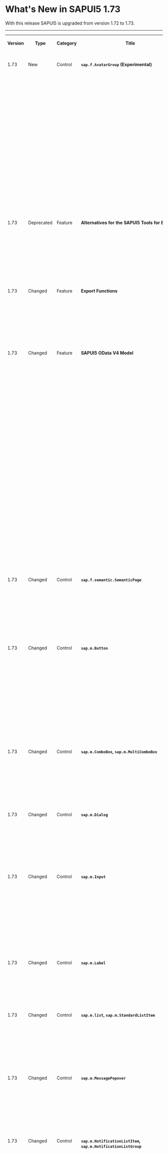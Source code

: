 <!-- loio231dd13787ca4d5c8fd976b0f2fbe82b -->

# What's New in SAPUI5 1.73

With this release SAPUI5 is upgraded from version 1.72 to 1.73.



****


<table>
<tr>
<th valign="top">

Version

</th>
<th valign="top">

Type

</th>
<th valign="top">

Category

</th>
<th valign="top">

Title

</th>
<th valign="top">

Description

</th>
<th valign="top">

Action

</th>
<th valign="top">

Available as of

</th>
</tr>
<tr>
<td valign="top">

1.73 

</td>
<td valign="top">

New 

</td>
<td valign="top">

Control 

</td>
<td valign="top">

**`sap.f.AvatarGroup` \(Experimental\)** 

</td>
<td valign="top">

**`sap.f.AvatarGroup` \(Experimental\)**

`AvatarGroup` is used to display a group of related avatars, arranged horizontally. The control allows you to display the avatars in different sizes, depending on your use case. Two group types are available: `Group` and `Individual`.

![](images/WN_1_73_-_AvatarGroup_d2ac28d.gif)

For more information, see the [API Reference](https://ui5.sap.com/#/api/sap.f.AvatarGroup) and the [Samples](https://ui5.sap.com/#/entity/sap.f.AvatarGroup).

<sub>New•Control•Info Only•1.73</sub>

</td>
<td valign="top">

Info Only

</td>
<td valign="top">

2019-12-05

</td>
</tr>
<tr>
<td valign="top">

1.73 

</td>
<td valign="top">

Deprecated 

</td>
<td valign="top">

Feature 

</td>
<td valign="top">

**Alternatives for the SAPUI5 Tools for Eclipse** 

</td>
<td valign="top">

**Alternatives for the SAPUI5 Tools for Eclipse**

As we have announced with SAPUI5 version 1.71, the SAPUI5 Tools for Eclipse are no longer updated. We have removed the corresponding documentation from the SAPUI5 documentation with version 1.73. To find out more about recommended alternatives, please read our blog post: [SAPUI5 Tools for Eclipse - Now Is the Time to Look for Alternatives](https://blogs.sap.com/sapui5-tools-for-eclipse-now-is-the-time-to-look-for-alternatives/).

<sub>Deprecated•Feature•Info Only•1.73</sub>

</td>
<td valign="top">

Info Only 

</td>
<td valign="top">

2019-12-05

</td>
</tr>
<tr>
<td valign="top">

1.73 

</td>
<td valign="top">

Changed 

</td>
<td valign="top">

Feature 

</td>
<td valign="top">

**Export Functions** 

</td>
<td valign="top">

**Export Functions**

The `sap.ui.core.util.Export` class has been deprecated. To use export functions, `sap.ui.export.Spreadsheet` is available.

For more information, see [Spreadsheet Export](../04_Essentials/spreadsheet-export-2691788.md), the [API Reference](https://ui5.sap.com/#/api/sap.ui.export.Spreadsheet), and the [Samples](https://ui5.sap.com/#/entity/sap.ui.export.Spreadsheet).

<sub>Changed•Feature•Info Only•1.73</sub>

</td>
<td valign="top">

Info Only 

</td>
<td valign="top">

2019-12-05

</td>
</tr>
<tr>
<td valign="top">

1.73 

</td>
<td valign="top">

Changed 

</td>
<td valign="top">

Feature 

</td>
<td valign="top">

**SAPUI5 OData V4 Model** 

</td>
<td valign="top">

**SAPUI5 OData V4 Model**

The new version of the SAPUI5 OData V4 model introduces the following features:

-   Binding of operation parameters as described in [OData Operations](../04_Essentials/odata-operations-b54f789.md) in the SAPUI5 documentation.

-   Methods for finding bindings that have become public:

    -   `sap.ui.model.odata.v4.ODataModel#getAllBindings`
    -   `sap.ui.model.Binding#getPath` 
    -   `sap.ui.model.Binding#getContext`
    -   `sap.ui.model.Binding#getModel`


> ### Restriction:  
> Due to the limited feature scope of this version of the SAPUI5 OData V4 model, check that all required features are in place before developing applications. Double-check the detailed documentation of the features, as certain parts of a feature may be missing. While we aim to be compatible with existing controls, some controls might not work due to small incompatibilities compared to `sap.ui.model.odata.(v2.)ODataModel`, or due to missing features in the model \(such as tree binding\). This also applies to smart controls \(`sap.ui.comp` library\) that do not support the SAPUI5 OData V4 model, as well as controls such as `TreeTable` and `AnalyticalTable`, which are not supported in combination with the SAPUI5 OData V4 model. The interface for applications has been changed for easier and more efficient use of the model. For a summary of these changes, see [Changes Compared to OData V2 Model](../04_Essentials/changes-compared-to-odata-v2-model-abd4d7c.md).

For more information, see [OData V4 Model](../04_Essentials/odata-v4-model-5de13cf.md), the [API Reference](https://ui5.sap.com/#/api/sap.ui.model.odata.v4), and the [Samples](https://ui5.sap.com/#/entity/sap.ui.model.odata.v4.ODataModel).

<sub>Changed•Feature•Info Only•1.73</sub>

</td>
<td valign="top">

Info Only 

</td>
<td valign="top">

2019-12-05

</td>
</tr>
<tr>
<td valign="top">

1.73 

</td>
<td valign="top">

Changed 

</td>
<td valign="top">

Control 

</td>
<td valign="top">

**`sap.f.semantic.SemanticPage`** 

</td>
<td valign="top">

**`sap.f.semantic.SemanticPage`**

The `fitContent` property of the `sap.f.DynamicPage` control is now also exposed in `sap.f.semantic.SemanticPage`. It's used to optimize the responsiveness and behavior of the control and we recommend using this property when displaying content of adaptive controls that stretch to fill the available space.For more information, see the [API Reference](https://ui5.sap.com/#/api/sap.f.semantic.SemanticPage).

<sub>Changed•Control•Info Only•1.73</sub>

</td>
<td valign="top">

Info Only 

</td>
<td valign="top">

2019-12-05

</td>
</tr>
<tr>
<td valign="top">

1.73 

</td>
<td valign="top">

Changed 

</td>
<td valign="top">

Control 

</td>
<td valign="top">

**`sap.m.Button`** 

</td>
<td valign="top">

**`sap.m.Button`**

Four new button types were introduced in the `sap.m.ButtonType` enum. Designed as message triggering buttons, use them to open `sap.m.MessagePopover`. Each button type has a dedicated meaning.

-   Critical
-   Negative
-   Success
-   Neutral

![](images/WhatsNew_173_messageButtons_dbf0df8.png)

For more information, see the [API Reference](https://ui5.sap.com/#/api/sap.m.ButtonType).

<sub>Changed•Control•Info Only•1.73</sub>

</td>
<td valign="top">

Info Only 

</td>
<td valign="top">

2019-12-05

</td>
</tr>
<tr>
<td valign="top">

1.73 

</td>
<td valign="top">

Changed 

</td>
<td valign="top">

Control 

</td>
<td valign="top">

**`sap.m.ComboBox`, `sap.m.MultiComboBox`** 

</td>
<td valign="top">

**`sap.m.ComboBox`, `sap.m.MultiComboBox`**

We have updated the behavior of the `showItems` method. When the control's picker is opened, the dropdown arrow is not in pressed state, as it was previously. Now, pressing the dropdown arrow for the first time opens the control's picker with all items, and with the second press the picker is closed. For more information, see the [API Reference](https://ui5.sap.com/#/api/sap.m.ComboBoxBase).

<sub>Changed•Control•Info Only•1.73</sub>

</td>
<td valign="top">

Info Only 

</td>
<td valign="top">

2019-12-05

</td>
</tr>
<tr>
<td valign="top">

1.73 

</td>
<td valign="top">

Changed 

</td>
<td valign="top">

Control 

</td>
<td valign="top">

**`sap.m.Dialog`** 

</td>
<td valign="top">

**`sap.m.Dialog`**

We have enabled responsive padding support. Application developers can now configure `sap.m.Dialog` and enable its responsive padding in the SAP Fiori 3 themes.

For more information, see [Enabling Responsive Paddings According to the Control Width](../04_Essentials/enabling-responsive-paddings-according-to-the-control-width-3b718b5.md).

<sub>Changed•Control•Info Only•1.73</sub>

</td>
<td valign="top">

Info Only 

</td>
<td valign="top">

2019-12-05

</td>
</tr>
<tr>
<td valign="top">

1.73 

</td>
<td valign="top">

Changed 

</td>
<td valign="top">

Control 

</td>
<td valign="top">

**`sap.m.Input`** 

</td>
<td valign="top">

**`sap.m.Input`**

A `change` event is now fired when the browser autofill fills an input.

> ### Note:  
> If `showValueHelp` or `showSuggestion` are set to `true`, the native browser autofill will not fire a `change` event.

For more information, see the [API Reference](https://ui5.sap.com/#/api/sap.m.Input). 

<sub>Changed•Control•Info Only•1.73</sub>

</td>
<td valign="top">

Info Only 

</td>
<td valign="top">

2019-12-05

</td>
</tr>
<tr>
<td valign="top">

1.73 

</td>
<td valign="top">

Changed 

</td>
<td valign="top">

Control 

</td>
<td valign="top">

**`sap.m.Label`** 

</td>
<td valign="top">

**`sap.m.Label`**

A visual change was introduced for the `sap.m.Label` control to align it with SAP Fiori Design Guidelines. The asterisk is now positioned on the right side of the text. For more information, see the [API Reference](https://ui5.sap.com/#/api/sap.m.Label) and the [Sample](https://ui5.sap.com/#/entity/sap.m.Label/sample/sap.m.sample.Label).

<sub>Changed•Control•Info Only•1.73</sub>

</td>
<td valign="top">

Info Only 

</td>
<td valign="top">

2019-12-05

</td>
</tr>
<tr>
<td valign="top">

1.73 

</td>
<td valign="top">

Changed 

</td>
<td valign="top">

Control 

</td>
<td valign="top">

**`sap.m.list`, `sap.m.StandardListItem`** 

</td>
<td valign="top">

**`sap.m.list`, `sap.m.StandardListItem`**

The usability of the additional information text and its combination with title and description has been improved for these controls. The information text is no longer truncated if it is shorter than or equal to the character limit predefined by the control. For more information, see the [Card Explorer](https://ui5.sap.com/test-resources/sap/ui/integration/demokit/cardExplorer/webapp/index.html#/explore/list/numeric).

<sub>Changed•Control•Info Only•1.73</sub>

</td>
<td valign="top">

Info Only 

</td>
<td valign="top">

2019-12-05

</td>
</tr>
<tr>
<td valign="top">

1.73 

</td>
<td valign="top">

Changed 

</td>
<td valign="top">

Control 

</td>
<td valign="top">

**`sap.m.MessagePopover`** 

</td>
<td valign="top">

**`sap.m.MessagePopover`**

We have exposed the `groupItems` property and `navigateBack` function as APIs in the control. Using the `navigateBack` function you can navigate back to the list page, and with the `groupItems` property you can configure whether or not items should be grouped. For more information, see the [API Reference](https://ui5.sap.com/#/api/sap.m.MessagePopover). 

<sub>Changed•Control•Info Only•1.73</sub>

</td>
<td valign="top">

Info Only 

</td>
<td valign="top">

2019-12-05

</td>
</tr>
<tr>
<td valign="top">

1.73 

</td>
<td valign="top">

Changed 

</td>
<td valign="top">

Control 

</td>
<td valign="top">

**`sap.m.NotificationListItem`, `sap.m.NotificationListGroup`** 

</td>
<td valign="top">

**`sap.m.NotificationListItem`, `sap.m.NotificationListGroup`**

We have redesigned the notifications, and now they are lighter, easy to use, and aligned with the SAP Fiori 3 user experience. The changes include:

-   The priority of the notifications is now visualized with a status icon.
-   Action buttons in the `sap.m.OverflowToolbar` could now be hidden.
-   Collapse/expand functionality of the `sap.m.NotificationListGroup` is implemented with an arrow button instead of text.
-   For the `sap.m.NotificationListGroup`, we have enabled an item counter, which represents the count of currently loaded items inside this group. It can be visible or hidden using the new `showItemsCounter` property.
-   The new `authorInitials` property is now introduced for `sap.m.NotificationListItem`. It is visualized as an avatar, and used as a fallback when the `authorPicture` is not provided. The background color of the avatar is chosen randomly.

For more information, see the [API Reference](https://ui5.sap.com/#/api/sap.m.NotificationListGroup) and the [Samples](https://ui5.sap.com/#/entity/sap.m.NotificationListGroup). 

<sub>Changed•Control•Info Only•1.73</sub>

</td>
<td valign="top">

Info Only 

</td>
<td valign="top">

2019-12-05

</td>
</tr>
<tr>
<td valign="top">

1.73 

</td>
<td valign="top">

Changed 

</td>
<td valign="top">

Control 

</td>
<td valign="top">

**`sap.m.NumericContent`** 

</td>
<td valign="top">

**`sap.m.NumericContent`**

A new `adaptiveFontSize` property is now introduced to meet different country/locale requirements according to the Unicode Common Locale Data Repository \(CLDR\). For more information, see the [API Reference](https://ui5.sap.com/#/api/sap.m.NumericContent) and [CLDR](http://cldr.unicode.org/).

<sub>Changed•Control•Info Only•1.73</sub>

</td>
<td valign="top">

Info Only 

</td>
<td valign="top">

2019-12-05

</td>
</tr>
<tr>
<td valign="top">

1.73 

</td>
<td valign="top">

Changed 

</td>
<td valign="top">

Control 

</td>
<td valign="top">

**`sap.m.PlanningCalendar`** 

</td>
<td valign="top">

**`sap.m.PlanningCalendar`**

We have added a new `headerId` parameter to the `rowHeaderClick` event, which enables developers to directly access row header by ID.

> ### Note:  
> Do not use this feature for `PlanningCalendar`’s `rowHeader` modification.

For more information, see the [API Reference](https://ui5.sap.com/#/api/sap.m.PlanningCalendar).

<sub>Changed•Control•Info Only•1.73</sub>

</td>
<td valign="top">

Info Only 

</td>
<td valign="top">

2019-12-05

</td>
</tr>
<tr>
<td valign="top">

1.73 

</td>
<td valign="top">

Changed 

</td>
<td valign="top">

Control 

</td>
<td valign="top">

**`sap.m.ProgressIndicator`** 

</td>
<td valign="top">

**`sap.m.ProgressIndicator`**

With the new `displayAnimation` property, you can now determine whether a percentage change is displayed with or without animation.For more information, see the [API Reference](https://ui5.sap.com/#/api/sap.m.ProgressIndicator) and the [Sample](https://ui5.sap.com/#/entity/sap.m.ProgressIndicator/sample/sap.m.sample.ProgressIndicator).

<sub>Changed•Control•Info Only•1.73</sub>

</td>
<td valign="top">

Info Only 

</td>
<td valign="top">

2019-12-05

</td>
</tr>
<tr>
<td valign="top">

1.73 

</td>
<td valign="top">

Changed 

</td>
<td valign="top">

Control 

</td>
<td valign="top">

**`sap.ui.comp.SmartField`, `sap.ui.comp.SmartFilterBar`, `sap.ui.comp.SmartTable`** 

</td>
<td valign="top">

**`sap.ui.comp.SmartField`, `sap.ui.comp.SmartFilterBar`, `sap.ui.comp.SmartTable`**

You can now search for empty strings for dates of type `Edm.DateTime`, `Edm.DateTimeOffset`, and `StringDate`, for example, in the value help or the personalization dialog.

<sub>Changed•Control•Info Only•1.73</sub>

</td>
<td valign="top">

Info Only 

</td>
<td valign="top">

2019-12-05

</td>
</tr>
<tr>
<td valign="top">

1.73 

</td>
<td valign="top">

Changed 

</td>
<td valign="top">

Control 

</td>
<td valign="top">

**`sap.ui.integration.widgets.Card`** 

</td>
<td valign="top">

**`sap.ui.integration.widgets.Card`**

-   We have improved the support for the relative date ranges. This allows the card developers to use date ranges, such as `lastYear` or `nextQuarter` inside the card's manifest. Such automatically calculated date ranges can be used in data requests or other card attributes. For more information, see [Integration Card Date Range Handling](https://ui5.sap.com/test-resources/sap/ui/integration/demokit/cardExplorer/webapp/index.html#/learn/featureDateRangeHandling) in the Card Explorer.
-   We have added a new `format` namespace to hold formatters used in expression bindings, and added a predefined `date` formatter method to it. For more information, see the [Sample](https://ui5.sap.com/test-resources/sap/ui/integration/demokit/cardExplorer/webapp/index.html#/explore/dateAndTime) in the Card Explorer.
-   The custom HTML element to consume cards on any web page is refactored. Now, height and width are specified in the standard CSS syntax and no longer as separate tag attributes. For more information, see the [Sample](https://ui5.sap.com/test-resources/sap/ui/integration/demokit/cardExplorer/webapp/index.html#/explore/htmlConsumption) in the Card Explorer.

<sub>Changed•Control•Info Only•1.73</sub>

</td>
<td valign="top">

Info Only 

</td>
<td valign="top">

2019-12-05

</td>
</tr>
<tr>
<td valign="top">

1.73 

</td>
<td valign="top">

Changed 

</td>
<td valign="top">

Control 

</td>
<td valign="top">

**`sap.ui.layout.cssgrid.ResponsiveColumnLayout`** 

</td>
<td valign="top">

**`sap.ui.layout.cssgrid.ResponsiveColumnLayout`**

This control now also supports Microsoft Internet Explorer 11, due to the implemented polyfill. For more information, see the [API Reference](https://ui5.sap.com/#/api/sap.ui.layout.cssgrid.CSSGrid) and the [Sample](https://ui5.sap.com/#/entity/sap.ui.layout.cssgrid.CSSGrid/sample/sap.ui.layout.sample.GridResponsiveColumnLayout).

<sub>Changed•Control•Info Only•1.73</sub>

</td>
<td valign="top">

Info Only 

</td>
<td valign="top">

2019-12-05

</td>
</tr>
<tr>
<td valign="top">

1.73 

</td>
<td valign="top">

Changed 

</td>
<td valign="top">

Control 

</td>
<td valign="top">

**`sap.ui.table.AnalyticalTable`, `sap.ui.table.Table`, `sap.ui.table.TreeTable`** 

</td>
<td valign="top">

**`sap.ui.table.AnalyticalTable`, `sap.ui.table.Table`, `sap.ui.table.TreeTable`**

The `navigated` property that was introduced in version 1.72 is now also available for these controls \(if no row actions are available\). The property shows a navigation indicator at the end of a row to indicate that the user has either already navigated to further details or can navigate to further details from the item, depending on the application use case. For more information, see the [API Reference](https://ui5.sap.com/#/api/sap.ui.table.RowSettings) and the [Sample](https://ui5.sap.com/#/entity/sap.ui.table.Table/sample/sap.ui.table.sample.RowAction).

<sub>Changed•Control•Info Only•1.73</sub>

</td>
<td valign="top">

Info Only 

</td>
<td valign="top">

2019-12-05

</td>
</tr>
<tr>
<td valign="top">

1.73 

</td>
<td valign="top">

Changed 

</td>
<td valign="top">

Control 

</td>
<td valign="top">

**`sap.uxap.ObjectPageHeader`** 

</td>
<td valign="top">

**`sap.uxap.ObjectPageHeader`**

With the new `objectImageBackgroundColor` property, you can now determine the background color of the icon or the image placeholder used in the `sap.uxap.ObjectPageHeader`.For more information, see the [API Reference](https://ui5.sap.com/#/api/sap.uxap.ObjectPageHeader) and the [Sample](https://ui5.sap.com/#/entity/sap.uxap.ObjectPageLayout/sample/sap.uxap.sample.ObjectPageHeaderContentPriorities).

<sub>Changed•Control•Info Only•1.73</sub>

</td>
<td valign="top">

Info Only 

</td>
<td valign="top">

2019-12-05

</td>
</tr>
<tr>
<td valign="top">

1.73 

</td>
<td valign="top">

Changed 

</td>
<td valign="top">

Control 

</td>
<td valign="top">

**`sap.uxap.ObjectPageLayout`** 

</td>
<td valign="top">

**`sap.uxap.ObjectPageLayout`**

With the new `sectionChange` event, you can identify when the page is scrolled to a specific section. The `section` and `subSection` event parameters are provided when the event is fired.For more information, see the [API Reference](https://ui5.sap.com/#/api/sap.uxap.ObjectPageLayout).

<sub>Changed•Control•Info Only•1.73</sub>

</td>
<td valign="top">

Info Only 

</td>
<td valign="top">

2019-12-05

</td>
</tr>
<tr>
<td valign="top">

1.73 

</td>
<td valign="top">

New 

</td>
<td valign="top">

Feature 

</td>
<td valign="top">

**Demo Kit Search Highlighting** 

</td>
<td valign="top">

**Demo Kit Search Highlighting**

You can now easily find the results you're interested in with the new search highlighting functionality that we implemented for the *Search Results* page and the *API Reference* tree filter.

![](images/WN_1_73_Demo_Kit_Search_Highlighting_0405589.gif)

<sub>New•Feature•Info Only•1.73</sub>

</td>
<td valign="top">

Info Only 

</td>
<td valign="top">

2019-12-05

</td>
</tr>
</table>

**Related Information**  


[What's New in SAPUI5 1.127](what-s-new-in-sapui5-1-127-e5e1317.md "With this release SAPUI5 is upgraded from version 1.126 to 1.127.")

[What's New in SAPUI5 1.126](what-s-new-in-sapui5-1-126-1d98116.md "With this release SAPUI5 is upgraded from version 1.125 to 1.126.")

[What's New in SAPUI5 1.125](what-s-new-in-sapui5-1-125-9d87044.md "With this release SAPUI5 is upgraded from version 1.124 to 1.125.")

[What's New in SAPUI5 1.124](what-s-new-in-sapui5-1-124-7f77c3f.md "With this release SAPUI5 is upgraded from version 1.123 to 1.124.")

[What's New in SAPUI5 1.123](what-s-new-in-sapui5-1-123-9d00ac7.md "With this release SAPUI5 is upgraded from version 1.122 to 1.123.")

[What's New in SAPUI5 1.122](what-s-new-in-sapui5-1-122-5d078da.md "With this release SAPUI5 is upgraded from version 1.121 to 1.122.")

[What's New in SAPUI5 1.121](what-s-new-in-sapui5-1-121-91a4a2f.md "With this release SAPUI5 is upgraded from version 1.120 to 1.121.")

[What's New in SAPUI5 1.120](what-s-new-in-sapui5-1-120-2359b63.md "With this release SAPUI5 is upgraded from version 1.119 to 1.120.")

[What's New in SAPUI5 1.119](what-s-new-in-sapui5-1-119-0b1903a.md "With this release SAPUI5 is upgraded from version 1.118 to 1.119.")

[What's New in SAPUI5 1.118](what-s-new-in-sapui5-1-118-3eecbde.md "With this release SAPUI5 is upgraded from version 1.117 to 1.118.")

[What's New in SAPUI5 1.117](what-s-new-in-sapui5-1-117-029d3b4.md "With this release SAPUI5 is upgraded from version 1.116 to 1.117.")

[What's New in SAPUI5 1.116](what-s-new-in-sapui5-1-116-ebd6f34.md "With this release SAPUI5 is upgraded from version 1.115 to 1.116.")

[What's New in SAPUI5 1.115](what-s-new-in-sapui5-1-115-409fde8.md "With this release SAPUI5 is upgraded from version 1.114 to 1.115.")

[What's New in SAPUI5 1.114](what-s-new-in-sapui5-1-114-890fce1.md "With this release SAPUI5 is upgraded from version 1.113 to 1.114.")

[What's New in SAPUI5 1.113](what-s-new-in-sapui5-1-113-a9553fe.md "With this release SAPUI5 is upgraded from version 1.112 to 1.113.")

[What's New in SAPUI5 1.112](what-s-new-in-sapui5-1-112-34afc69.md "With this release SAPUI5 is upgraded from version 1.111 to 1.112.")

[What's New in SAPUI5 1.111](what-s-new-in-sapui5-1-111-7a67837.md "With this release SAPUI5 is upgraded from version 1.110 to 1.111.")

[What's New in SAPUI5 1.110](what-s-new-in-sapui5-1-110-71a855c.md "With this release SAPUI5 is upgraded from version 1.109 to 1.110.")

[What's New in SAPUI5 1.109](what-s-new-in-sapui5-1-109-3264bd2.md "With this release SAPUI5 is upgraded from version 1.108 to 1.109.")

[What's New in SAPUI5 1.108](what-s-new-in-sapui5-1-108-66e33f0.md "With this release SAPUI5 is upgraded from version 1.107 to 1.108.")

[What's New in SAPUI5 1.107](what-s-new-in-sapui5-1-107-d4ff916.md "With this release SAPUI5 is upgraded from version 1.106 to 1.107.")

[What's New in SAPUI5 1.106](what-s-new-in-sapui5-1-106-5b497b0.md "With this release SAPUI5 is upgraded from version 1.105 to 1.106.")

[What's New in SAPUI5 1.105](what-s-new-in-sapui5-1-105-4d6c00e.md "With this release SAPUI5 is upgraded from version 1.104 to 1.105.")

[What's New in SAPUI5 1.104](what-s-new-in-sapui5-1-104-69e567c.md "With this release SAPUI5 is upgraded from version 1.103 to 1.104.")

[What's New in SAPUI5 1.103](what-s-new-in-sapui5-1-103-0e98c76.md "With this release SAPUI5 is upgraded from version 1.102 to 1.103.")

[What's New in SAPUI5 1.102](what-s-new-in-sapui5-1-102-f038c99.md "With this release SAPUI5 is upgraded from version 1.101 to 1.102.")

[What's New in SAPUI5 1.101](what-s-new-in-sapui5-1-101-7733b00.md "With this release SAPUI5 is upgraded from version 1.100 to 1.101.")

[What's New in SAPUI5 1.100](what-s-new-in-sapui5-1-100-27dec1d.md "With this release SAPUI5 is upgraded from version 1.99 to 1.100.")

[What's New in SAPUI5 1.99](what-s-new-in-sapui5-1-99-4f35848.md "With this release SAPUI5 is upgraded from version 1.98 to 1.99.")

[What's New in SAPUI5 1.98](what-s-new-in-sapui5-1-98-d9f16f2.md "With this release SAPUI5 is upgraded from version 1.97 to 1.98.")

[What's New in SAPUI5 1.97](what-s-new-in-sapui5-1-97-fa0e282.md "With this release SAPUI5 is upgraded from version 1.96 to 1.97.")

[What's New in SAPUI5 1.96](what-s-new-in-sapui5-1-96-7a9269f.md "With this release SAPUI5 is upgraded from version 1.95 to 1.96.")

[What's New in SAPUI5 1.95](what-s-new-in-sapui5-1-95-a1aea67.md "With this release SAPUI5 is upgraded from version 1.94 to 1.95.")

[What's New in SAPUI5 1.94](what-s-new-in-sapui5-1-94-c40f1e6.md "With this release SAPUI5 is upgraded from version 1.93 to 1.94.")

[What's New in SAPUI5 1.93](what-s-new-in-sapui5-1-93-f273340.md "With this release SAPUI5 is upgraded from version 1.92 to 1.93.")

[What's New in SAPUI5 1.92](what-s-new-in-sapui5-1-92-1ef345d.md "With this release SAPUI5 is upgraded from version 1.91 to 1.92.")

[What's New in SAPUI5 1.91](what-s-new-in-sapui5-1-91-0a2bd79.md "With this release SAPUI5 is upgraded from version 1.90 to 1.91.")

[What's New in SAPUI5 1.90](what-s-new-in-sapui5-1-90-91c10c2.md "With this release SAPUI5 is upgraded from version 1.89 to 1.90.")

[What's New in SAPUI5 1.89](what-s-new-in-sapui5-1-89-e56cddc.md "With this release SAPUI5 is upgraded from version 1.88 to 1.89.")

[What's New in SAPUI5 1.88](what-s-new-in-sapui5-1-88-e15a206.md "With this release SAPUI5 is upgraded from version 1.87 to 1.88.")

[What's New in SAPUI5 1.87](what-s-new-in-sapui5-1-87-b506da7.md "With this release SAPUI5 is upgraded from version 1.86 to 1.87.")

[What's New in SAPUI5 1.86](what-s-new-in-sapui5-1-86-4c1c959.md "With this release SAPUI5 is upgraded from version 1.85 to 1.86.")

[What's New in SAPUI5 1.85](what-s-new-in-sapui5-1-85-1d18eb5.md "With this release SAPUI5 is upgraded from version 1.84 to 1.85.")

[What's New in SAPUI5 1.84](what-s-new-in-sapui5-1-84-dc76640.md "With this release SAPUI5 is upgraded from version 1.82 to 1.84.")

[What's New in SAPUI5 1.82](what-s-new-in-sapui5-1-82-3a8dd13.md "With this release SAPUI5 is upgraded from version 1.81 to 1.82.")

[What's New in SAPUI5 1.81](what-s-new-in-sapui5-1-81-f5e2a21.md "With this release SAPUI5 is upgraded from version 1.80 to 1.81.")

[What's New in SAPUI5 1.80](what-s-new-in-sapui5-1-80-8cee506.md "With this release SAPUI5 is upgraded from version 1.79 to 1.80.")

[What's New in SAPUI5 1.79](what-s-new-in-sapui5-1-79-99c4cdc.md "With this release SAPUI5 is upgraded from version 1.78 to 1.79.")

[What's New in SAPUI5 1.78](what-s-new-in-sapui5-1-78-f09b63e.md "With this release SAPUI5 is upgraded from version 1.77 to 1.78.")

[What's New in SAPUI5 1.77](what-s-new-in-sapui5-1-77-c46b439.md "With this release SAPUI5 is upgraded from version 1.76 to 1.77.")

[What's New in SAPUI5 1.76](what-s-new-in-sapui5-1-76-aad03b5.md "With this release SAPUI5 is upgraded from version 1.75 to 1.76.")

[What's New in SAPUI5 1.75](what-s-new-in-sapui5-1-75-5cbb62d.md "With this release SAPUI5 is upgraded from version 1.74 to 1.75.")

[What's New in SAPUI5 1.74](what-s-new-in-sapui5-1-74-c22208a.md "With this release SAPUI5 is upgraded from version 1.73 to 1.74.")

[What's New in SAPUI5 1.72](what-s-new-in-sapui5-1-72-521cad9.md "With this release SAPUI5 is upgraded from version 1.71 to 1.72.")

[What's New in SAPUI5 1.71](what-s-new-in-sapui5-1-71-a93a6a3.md "With this release SAPUI5 is upgraded from version 1.70 to 1.71.")

[What's New in SAPUI5 1.70](what-s-new-in-sapui5-1-70-f073d69.md "With this release SAPUI5 is upgraded from version 1.69 to 1.70.")

[What's New in SAPUI5 1.69](what-s-new-in-sapui5-1-69-89a18bd.md "With this release SAPUI5 is upgraded from version 1.68 to 1.69.")

[What's New in SAPUI5 1.68](what-s-new-in-sapui5-1-68-f94bf93.md "With this release SAPUI5 is upgraded from version 1.67 to 1.68.")

[What's New in SAPUI5 1.67](what-s-new-in-sapui5-1-67-a6b1472.md "With this release SAPUI5 is upgraded from version 1.66 to 1.67.")

[What's New in SAPUI5 1.66](what-s-new-in-sapui5-1-66-c9896e9.md "With this release SAPUI5 is upgraded from version 1.65 to 1.66.")

[What's New in SAPUI5 1.65](what-s-new-in-sapui5-1-65-0f5acfd.md "With this release SAPUI5 is upgraded from version 1.64 to 1.65.")

[What's New in SAPUI5 1.64](what-s-new-in-sapui5-1-64-0e30822.md "With this release SAPUI5 is upgraded from version 1.63 to 1.64.")

[What's New in SAPUI5 1.63](what-s-new-in-sapui5-1-63-e8d9da7.md "With this release SAPUI5 is upgraded from version 1.62 to 1.63.")

[What's New in SAPUI5 1.62](what-s-new-in-sapui5-1-62-771f4d5.md "With this release SAPUI5 is upgraded from version 1.61 to 1.62.")

[What's New in SAPUI5 1.61](what-s-new-in-sapui5-1-61-d991552.md "With this release SAPUI5 is upgraded from version 1.60 to 1.61.")

[What's New in SAPUI5 1.60](what-s-new-in-sapui5-1-60-5a0e1f7.md "With this release SAPUI5 is upgraded from version 1.58 to 1.60.")

[What's New in SAPUI5 1.58](what-s-new-in-sapui5-1-58-7c927aa.md "With this release SAPUI5 is upgraded from version 1.56 to 1.58.")

[What's New in SAPUI5 1.56](what-s-new-in-sapui5-1-56-108b7fd.md "With this release SAPUI5 is upgraded from version 1.54 to 1.56.")

[What's New in SAPUI5 1.54](what-s-new-in-sapui5-1-54-c838330.md "With this release SAPUI5 is upgraded from version 1.52 to 1.54.")

[What's New in SAPUI5 1.52](what-s-new-in-sapui5-1-52-849e1b6.md "With this release SAPUI5 is upgraded from version 1.50 to 1.52.")

[What's New in SAPUI5 1.50](what-s-new-in-sapui5-1-50-759e9f3.md "With this release SAPUI5 is upgraded from version 1.48 to 1.50.")

[What's New in SAPUI5 1.48](what-s-new-in-sapui5-1-48-fa1efac.md "With this release SAPUI5 is upgraded from version 1.46 to 1.48.")

[What's New in SAPUI5 1.46](what-s-new-in-sapui5-1-46-6307539.md "With this release SAPUI5 is upgraded from version 1.44 to 1.46.")

[What's New in SAPUI5 1.44](what-s-new-in-sapui5-1-44-a0cb7a0.md "With this release SAPUI5 is upgraded from version 1.42 to 1.44.")

[What's New in SAPUI5 1.42](what-s-new-in-sapui5-1-42-468b05d.md "With this release SAPUI5 is upgraded from version 1.40 to 1.42.")

[What's New in SAPUI5 1.40](what-s-new-in-sapui5-1-40-fbab50e.md "With this release SAPUI5 is upgraded from version 1.38 to 1.40.")

[What's New in SAPUI5 1.38](what-s-new-in-sapui5-1-38-f218918.md "With this release SAPUI5 is upgraded from version 1.36 to 1.38.")

